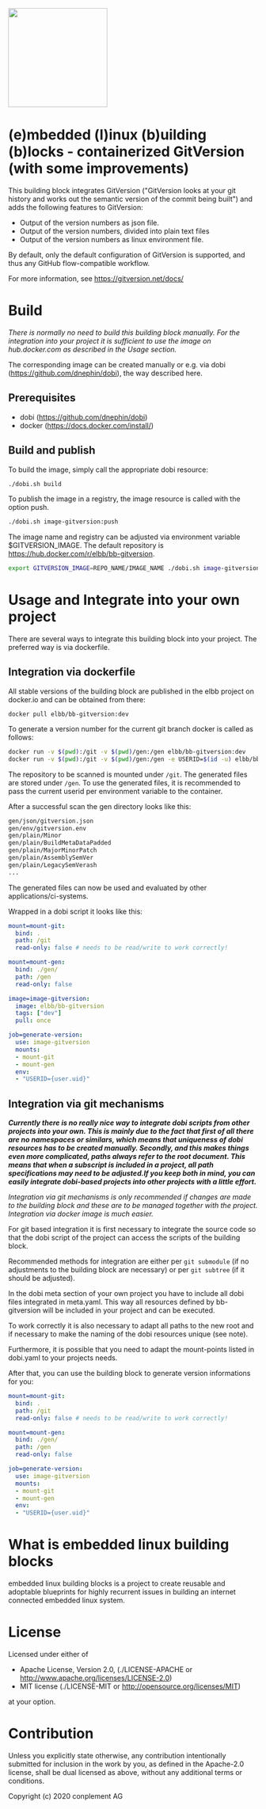 <img src="https://raw.githubusercontent.com/elbb/bb-gitversion/master/.assets/logo.png" height="200">

# (e)mbedded (l)inux (b)uilding (b)locks - containerized GitVersion (with some improvements)

This building block integrates GitVersion ("GitVersion looks at your git history and works out the semantic version of the commit being built") and adds the following features to GitVersion:

* Output of the version numbers as json file.
* Output of the version numbers, divided into plain text files
* Output of the version numbers as linux environment file.

By default, only the default configuration of GitVersion is supported, and thus any GitHub flow-compatible workflow.

For more information, see <https://gitversion.net/docs/>

# Build

*There is normally no need to build this building block manually. For the integration
into your project it is sufficient to use the image on hub.docker.com as described
in the Usage section.*

The corresponding image can be created manually or e.g. via dobi (<https://github.com/dnephin/dobi>), the way described here.

## Prerequisites

* dobi (<https://github.com/dnephin/dobi>)
* docker (<https://docs.docker.com/install/>)

## Build and publish

To build the image, simply call the appropriate dobi resource:

```bash
./dobi.sh build
```

To publish the image in a registry, the image resource is called with the option push.

```bash
./dobi.sh image-gitversion:push
```

The image name and registry can be adjusted via environment variable $GITVERSION_IMAGE. The default repository is <https://hub.docker.com/r/elbb/bb-gitversion>.

```bash
export GITVERSION_IMAGE=REPO_NAME/IMAGE_NAME ./dobi.sh image-gitversion:push
```

# Usage and Integrate into your own project

There are several ways to integrate this building block into your project. The preferred way is via dockerfile.

## Integration via dockerfile

All stable versions of the building block are published in the elbb project on docker.io and can be obtained from there:

`docker pull elbb/bb-gitversion:dev`

To generate a version number for the current git branch docker is called as follows:

```bash
docker run -v $(pwd):/git -v $(pwd)/gen:/gen elbb/bb-gitversion:dev
docker run -v $(pwd):/git -v $(pwd)/gen:/gen -e USERID=$(id -u) elbb/bb-gitversion:dev
```

The repository to be scanned is mounted under ```/git```. The generated files are stored under ```/gen```.
To use the generated files, it is recommended to pass the current userid per environment variable to the container.

After a successful scan the gen directory looks like this:

```bash
gen/json/gitversion.json
gen/env/gitversion.env
gen/plain/Minor
gen/plain/BuildMetaDataPadded
gen/plain/MajorMinorPatch
gen/plain/AssemblySemVer
gen/plain/LegacySemVerash
...
```

The generated files can now be used and evaluated by other applications/ci-systems.

Wrapped in a dobi script it looks like this:

```yaml
mount=mount-git:
  bind: .
  path: /git
  read-only: false # needs to be read/write to work correctly!

mount=mount-gen:
  bind: ./gen/
  path: /gen
  read-only: false

image=image-gitversion:
  image: elbb/bb-gitversion
  tags: ["dev"]
  pull: once

job=generate-version:
  use: image-gitversion
  mounts:
  - mount-git
  - mount-gen
  env:
  - "USERID={user.uid}"
```

## Integration via git mechanisms

***Currently there is no really nice way to integrate dobi scripts from other projects into your own. This is mainly due to the fact that first of all there are no namespaces or similars, which means that uniqueness of dobi resources has to be created manually. Secondly, and this makes things even more complicated, paths always refer to the root document. This means that when a subscript is included in a project, all path specifications may need to be adjusted.If you keep both in mind, you can easily integrate dobi-based projects into other projects with a little effort.***

*Integration via git mechanisms is only recommended if changes are made to the building block and these are to be managed together with the project. Integration via docker image is much easier.*

For git based integration it is first necessary to integrate the source code so that the dobi script of the project can access the scripts of the building block.

Recommended methods for integration are either per ```git submodule``` (if no adjustments to the building block are necessary) or per ```git subtree``` (if it should be adjusted).

In the dobi meta section of your own project you have to include all dobi files integrated in meta.yaml. This way all resources defined by bb-gitversion will be included in your project and can be executed.

To work correctly it is also necessary to adapt all paths to the new root and if necessary to make the naming of the dobi resources unique (see note).

Furthermore, it is possible that you need to adapt the mount-points listed in dobi.yaml to your projects needs.

After that, you can use the building block to generate version informations for you:

```yaml
mount=mount-git:
  bind: .
  path: /git
  read-only: false # needs to be read/write to work correctly!

mount=mount-gen:
  bind: ./gen/
  path: /gen
  read-only: false

job=generate-version:
  use: image-gitversion
  mounts:
  - mount-git
  - mount-gen
  env:
  - "USERID={user.uid}"
```

# What is embedded linux building blocks

embedded linux building blocks is a project to create reusable and
adoptable blueprints for highly recurrent issues in building an internet
connected embedded linux system.

# License

Licensed under either of

* Apache License, Version 2.0, (./LICENSE-APACHE or <http://www.apache.org/licenses/LICENSE-2.0>)
* MIT license (./LICENSE-MIT or <http://opensource.org/licenses/MIT>)

at your option.

# Contribution

Unless you explicitly state otherwise, any contribution intentionally
submitted for inclusion in the work by you, as defined in the Apache-2.0
license, shall be dual licensed as above, without any additional terms or
conditions.

Copyright (c) 2020 conplement AG